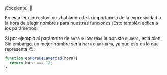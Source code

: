 ¡Excelente! :tada:

En esta lección estuvimos hablando de la importancia de la expresividad a la hora de elegir nombres para nuestras funciones ¡Esto también aplica a los parámetros!

Si por ejemplo al parámetro de `horaDeLaVerdad` le pusiste `numero`, está bien. Sin embargo, un mejor nombre sería `hora` o `unaHora`, ya que eso es lo que representa :wink::

```javascript
function esHoraDeLaVerdad(hora){
  return hora === 12;
}
```